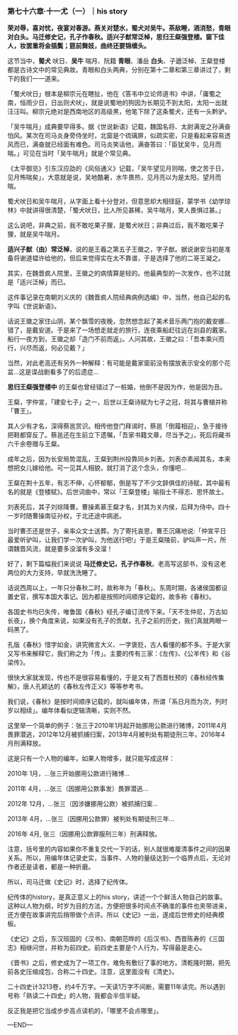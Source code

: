 ### 第七十六章·十一尤（一）｜his story

**荣对辱，喜对忧，夜宴对春游。燕关对楚水，蜀犬对吴牛。茶敌睡，酒消愁，青眼对白头。马迁修史记，孔子作春秋。适兴子猷常泛棹，思归王粲强登楼。窗下佳人，妆罢重将金插鬓；筵前舞妓，曲终还要锦缠头。**

这节当中，**蜀犬** 吠日、**吴牛** 喘月、阮籍 **青眼**、潘岳 **白头**、子遒泛棹、王粲登楼都是古诗文中的常见典故。青眼和白头两典，分别在第十二章和第三章讲过了，剩下的我们一一道来。

「蜀犬吠日」根本是柳宗元在瞎扯，他在《答韦中立论师道书》中讲，「庸蜀之南，恒雨少日，日出则犬吠」，就是说蜀地的狗因为长期见不到太阳，太阳一出就汪汪叫。柳宗元绝对是西南地区的高级黑，他笔下除了这条蜀犬，还有一头黔驴。

「吴牛喘月」成典要早得多。据《世说新语》记载，魏国名将、太尉满宠之孙满奋怕风。某次在司马炎身旁侍坐时，北窗是个琉璃屏，似疏实密，只是看起来容易透风而已，满奋就已经面有难色。司马炎笑话他，满奋答曰：「臣犹吴牛，见月而喘。」可见在当时「吴牛喘月」就是个常见典。

《太平御览》引东汉应劭的《风俗通义》记载，「吴牛望见月则喘，使之苦于日，见月怖喘矣」，大意就是说，吴地酷暑，水牛畏热，见月亮以为是太阳，望月而喘。

蜀犬吠日和吴牛喘月，从字面上看十分登对，但意思却大相径庭，蒙学书《幼学琼林》中就讲得很清楚，「蜀犬吠日，比人所见甚稀，吴牛喘月，笑人畏惧过甚。」

这么说吧，非典之前，我不敢吃果子狸，是蜀犬吠日；非典过后，我不敢吃果子狸，就是吴牛喘月。

**适兴子猷（由）常泛棹**，说的是王羲之第五子王徽之，字子猷。据说谢安当初是准备将谢道韫许给他的，但后来觉得实在太不靠谱，于是选择了他的二哥王凝之。

其实，在魏晋疯人院里，王徽之的病情算是轻的。他最典型的一次发作，也不过就是「适兴泛棹」而已。

这件事记录在南朝刘义庆的《魏晋疯人院经典病例选编》中，当然，他自己起的名字叫《世说新语》。

话说王徽之家住山阴，某个飘雪的夜晚，忽然想念起了美术音乐两门抱的戴安娜…错了，是戴安道。于是来了一场想走就走的旅行，连夜乘船赶往远在剡县的戴家。船行一夜方到，王徽之却「造门不前而返」。人问其故，王徽之曰：「吾本乘兴而行，兴尽而返，何必见戴？」

当然，对此老高还有另外一种解释：有可能是戴家窗前没有摆放表示安全的那个花盆…这是谍战剧看多了的后遗症…

**思归王粲强登楼中** 的王粲也曾经错过了一桩婚，他倒不是因为作，他是因为丑。

王粲，字仲宣，「建安七子」之一，后世以王粲诗赋为七子之冠，将其与曹植并称「曹王」。

其人少有才名，深得蔡邕赏识。相传他登门拜谒时，蔡邕「倒履相迎」，急于接待把鞋都穿反了。蔡邕还在生前立下遗嘱，「吾家书籍文章，尽当予之」，死后将藏书六千余卷赠与王粲。

成年之后，因为长安局势混乱，王粲到荆州投靠同乡刘表。刘表亦素闻其名，本来想把女儿嫁给他。可一见其人相貌，就打消了这个念头，你懂吧…

王粲在荆十五年，有志不伸，心怀郁郁，倒是写了不少文辞俱佳的诗赋，其中最有名的就是《登楼赋》。后世词曲中，常以「王粲登楼」喻指士不得志、思怀故土。

刘表死后，其子刘琮降曹。曹操素慕王粲才名，封其为关内侯，后拜为侍中。四十一岁时随曹操南征孙权，于北还途中病逝。

当时曹丕还是世子，亲率众文士送葬。为了寄托哀思，曹丕沉痛地说:「仲宣平日最爱听驴叫，让我们学一次驴叫，为他送行吧!」于是王粲陵前，驴叫声一片。所谓魏晋风流，就是要多没溜有多没溜！

好了，剩下篇幅我们来说说 **马迁修史记，孔子作春秋**。老高写这部书，没有这老两位的大力支持，早就洗洗睡了。

话说西周以上，一年只分春秋二时，故称年为「春秋」。东周时期，各诸侯国都设置史官，撰写本国大事记。因为都是按照时间顺序记载的，故多称《春秋》。

各国史书均已失传，唯鲁国《春秋》经孔子编订流传下来。「天不生仲尼，万古如长夜」，换个角度来说，如果没有孔子的贡献，孔子之前的历史，我们真就两眼一码黑了。

孔版《春秋》惜字如金，讲究微言大义、一字褒贬，古人看懂的都不多。于是大家又写书来解释它，我们称之为「传」。主要的传有三家：《左传》、《公羊传》和《谷梁传》。

很快大家就发现，传也不是很容易看懂的，于是又有了西晋杜预的《春秋经传集解》，唐人孔颖达的《春秋左传正义》等等参考书。

我们说，《春秋》是按时间顺序记载的，就叫编年体，所谓「系日月而为次，列时岁以相续」。编年体看似逻辑清晰，实则不然。

这里举一个简单的例子：张三于2010年1月起开始挪用公款进行赌博，2011年4月畏罪潜逃，2012年12月被抓捕归案，2013年4月被判处有期徒刑三年，2016年4月刑满释放。

这是只有一个人物的编年，如果人物增多，就只能写成这样：

2010年
1月，…张三开始挪用公款进行赌博…

2011年
4月，…张三（因挪用公款事发）畏罪潜逃…

2012年
12月，…张三（因涉嫌挪用公款）被抓捕归案…

2013年
4月，…张三（因挪用公款罪）被判处有期徒刑三年…

2016年
4月, 张三（因挪用公款罪服刑三年）刑满释放。

注意，括号里的内容如果你不重复交代一下的话，别人就很难厘清事件之间的因果关系。所以，用编年体记录史实，当事件、人物的量级达到一个临界点后，无论对作者还是读者，都是一种折磨。

所以，司马迁做《史记》时，选择了纪传体。

纪传体的history，是真正意义上的his story，讲述一个个鲜活人物自己的故事。这种以人物为纲，时岁为目的方法，方便把很多时间点不确准的事件也夹带进来，还方便在故事讲完后捎带做个点评。所以《史记》一出，遂成后世修史的经典模板。

《史记》之后，东汉班固的《汉书》、南朝范晔的《后汉书》、西晋陈寿的《三国志》相继问世，并称为前四史。前四史主要是个人行为，写得最是走心。

《晋书》之后，修史成为了一项工作，难免有敷衍了事的地方。清乾隆时期，把先前各史压缩成包，合称二十四史。注意，这里面没有《清史》。

二十四史计3213卷，约4千万字。一天读1万字不间断，需要11年读完。所以遇到号称「熟读二十四史」的人物，我都会半信半疑。

反正我是把它当成步步高点读机的，「哪里不会点哪里」。

—END—

